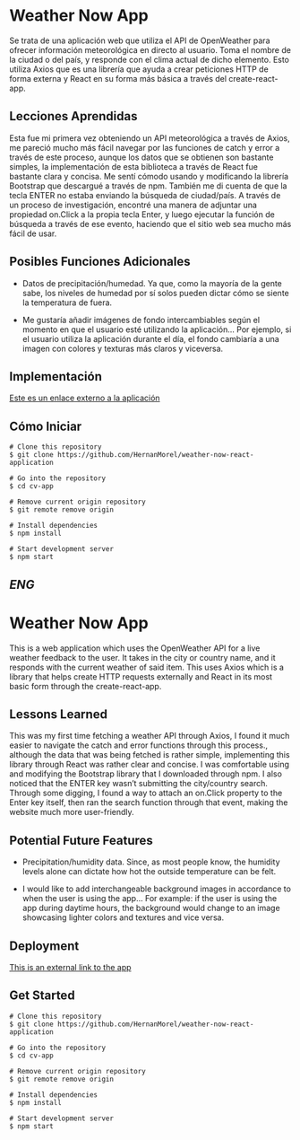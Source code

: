 # Weather Now App



Se trata de una aplicación web que utiliza el API de OpenWeather para ofrecer información meteorológica en directo al usuario. Toma el nombre de la ciudad o del país, y responde con el clima actual de dicho elemento. Esto utiliza Axios que es una librería que ayuda a crear peticiones HTTP de forma externa y React en su forma más básica a través del create-react-app.

## Lecciones Aprendidas



Esta fue mi primera vez obteniendo un API meteorológica a través de Axios, me pareció mucho más fácil navegar por las funciones de catch y error a través de este proceso, aunque los datos que se obtienen son bastante simples, la implementación de esta biblioteca a través de React fue bastante clara y concisa. Me sentí cómodo usando y modificando la librería Bootstrap que descargué a través de npm. También me di cuenta de que la tecla ENTER no estaba enviando la búsqueda de ciudad/país. A través de un proceso de investigación, encontré una manera de adjuntar una propiedad on.Click a la propia tecla Enter, y luego ejecutar la función de búsqueda a través de ese evento, haciendo que el sitio web sea mucho más fácil de usar.

## Posibles Funciones Adicionales



- Datos de precipitación/humedad. Ya que, como la mayoría de la gente sabe, los niveles de humedad por sí solos pueden dictar cómo se siente la temperatura de fuera.

- Me gustaría añadir imágenes de fondo intercambiables según el momento en que el usuario esté utilizando la aplicación... Por ejemplo, si el usuario utiliza la aplicación durante el día, el fondo cambiaría a una imagen con colores y texturas más claros y viceversa.

## Implementación



[Este es un enlace externo a la aplicación](https://hernanmorel-weather-now.netlify.app/)

## Cómo Iniciar

```
# Clone this repository
$ git clone https://github.com/HernanMorel/weather-now-react-application

# Go into the repository
$ cd cv-app

# Remove current origin repository
$ git remote remove origin

```

```
# Install dependencies
$ npm install

# Start development server
$ npm start

```

## _ENG_





# Weather Now App



This is a web application which uses the OpenWeather API for a live weather feedback to the user. It takes in the city or country name, and it responds with the current weather of said item. This uses Axios which is a library that helps create HTTP requests externally and React in its most basic form through the create-react-app.

## Lessons Learned



This was my first time fetching a weather API through Axios, I found it much easier to navigate the catch and error functions through this process., although the data that was being fetched is rather simple, implementing this library through React was rather clear and concise. I was comfortable using and modifying the Bootstrap library that I downloaded through npm. I also noticed that the ENTER key wasn’t submitting the city/country search. Through some digging, I found a way to attach an on.Click property to the Enter key itself, then ran the search function through that event, making the website much more user-friendly.

## Potential Future Features



- Precipitation/humidity data. Since, as most people know, the humidity levels alone can dictate how hot the outside temperature can be felt.

- I would like to add interchangeable background images in accordance to when the user is using the app... For example: if the user is using the app during daytime hours, the background would change to an image showcasing lighter colors and textures and vice versa.

## Deployment



[This is an external link to the app](https://hernanmorel-weather-now.netlify.app/)

## Get Started

```
# Clone this repository
$ git clone https://github.com/HernanMorel/weather-now-react-application

# Go into the repository
$ cd cv-app

# Remove current origin repository
$ git remote remove origin

```

```
# Install dependencies
$ npm install

# Start development server
$ npm start

```
